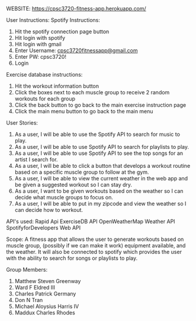 WEBSITE: https://cpsc3720-fitness-app.herokuapp.com/ 


User Instructions:
  Spotify Instructions:
  1. Hit the spotify connection page button
  2. Hit login with spotify
  3. Hit login with gmail
  4. Enter Username: cpsc3720fitnessapp@gmail.com
  5. Enter PW: cpsc3720!
  6. Login

  Exercise database instructions:
  1. Hit the workout information button
  2. Click the boxes next to each muscle group to receive 2 random workouts for each group
  3. Click the back button to go back to the main exercise instruction page
  4. Click the main menu button to go back to the main menu

User Stories:
1. As a user, I will be able to use the Spotify API to search for music to play. 
2. As a user, I will be able to use Spotify API to search for playlists to play. 
3. As a user, I will be able to use Spotify API to see the top songs for an artist I search for. 
4. As a user, I will be able to click a button that develops a workout routine based on a specific muscle group to follow at the gym. 
5. As a user, I will be able to view the current weather in the web app and be given a suggested workout so I can stay dry. 
6. As a user, I want to be given workouts based on the weather so I can decide what muscle groups to focus on. 
7. As a user, I will be able to put in my zipcode and view the weather so I can decide how to workout.

API's used:
Rapid Api ExerciseDB API
OpenWeatherMap Weather API
SpotifyforDevelopers Web API

Scope: 
A fitness app that allows the user to generate workouts based on muscle group, (possibly if we can make it work) equipment available, and the weather. It will also be connected to spotify which provides the user with the ability to search for songs or playlists to play.

Group Members:
  1. Matthew Steven Greenway
  2. Ward F Eldred III
  3. Charles Patrick Germany
  4. Don N Tran
  5. Michael Aloysius Harris IV
  6. Maddux Charles Rhodes
